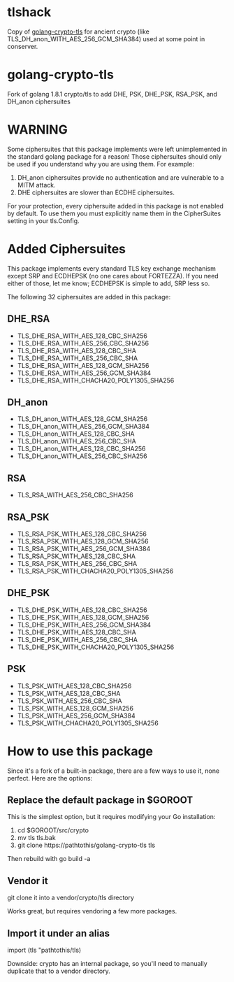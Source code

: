 # tlshack
Copy of [golang-crypto-tls](https://github.com/mordyovits/golang-crypto-tls) for ancient crypto (like TLS_DH_anon_WITH_AES_256_GCM_SHA384) used at some point in conserver.

# golang-crypto-tls
Fork of golang 1.8.1 crypto/tls to add DHE, PSK, DHE_PSK, RSA_PSK, and DH_anon ciphersuites

# WARNING
Some ciphersuites that this package implements were left unimplemented in the standard golang package for a reason!  Those ciphersuites should only be used if you understand why you are using them.  For example:

1. DH_anon ciphersuites provide no authentication and are vulnerable to a MITM attack.
2. DHE ciphersuites are slower than ECDHE ciphersuites.

For your protection, every ciphersuite added in this package is not enabled by default.  To use them you must explicitly name them in the CipherSuites setting in your tls.Config.

# Added Ciphersuites

This package implements every standard TLS key exchange mechanism except SRP and ECDHEPSK (no one cares about FORTEZZA).  If you need either of those, let me know; ECDHEPSK is simple to add, SRP less so.

The following 32 ciphersuites are added in this package:
## DHE_RSA
* TLS_DHE_RSA_WITH_AES_128_CBC_SHA256
* TLS_DHE_RSA_WITH_AES_256_CBC_SHA256
* TLS_DHE_RSA_WITH_AES_128_CBC_SHA
* TLS_DHE_RSA_WITH_AES_256_CBC_SHA
* TLS_DHE_RSA_WITH_AES_128_GCM_SHA256
* TLS_DHE_RSA_WITH_AES_256_GCM_SHA384
* TLS_DHE_RSA_WITH_CHACHA20_POLY1305_SHA256

## DH_anon
* TLS_DH_anon_WITH_AES_128_GCM_SHA256
* TLS_DH_anon_WITH_AES_256_GCM_SHA384
* TLS_DH_anon_WITH_AES_128_CBC_SHA
* TLS_DH_anon_WITH_AES_256_CBC_SHA
* TLS_DH_anon_WITH_AES_128_CBC_SHA256
* TLS_DH_anon_WITH_AES_256_CBC_SHA256

## RSA
* TLS_RSA_WITH_AES_256_CBC_SHA256

## RSA_PSK
* TLS_RSA_PSK_WITH_AES_128_CBC_SHA256
* TLS_RSA_PSK_WITH_AES_128_GCM_SHA256
* TLS_RSA_PSK_WITH_AES_256_GCM_SHA384
* TLS_RSA_PSK_WITH_AES_128_CBC_SHA
* TLS_RSA_PSK_WITH_AES_256_CBC_SHA
* TLS_RSA_PSK_WITH_CHACHA20_POLY1305_SHA256

## DHE_PSK
* TLS_DHE_PSK_WITH_AES_128_CBC_SHA256
* TLS_DHE_PSK_WITH_AES_128_GCM_SHA256
* TLS_DHE_PSK_WITH_AES_256_GCM_SHA384
* TLS_DHE_PSK_WITH_AES_128_CBC_SHA
* TLS_DHE_PSK_WITH_AES_256_CBC_SHA
* TLS_DHE_PSK_WITH_CHACHA20_POLY1305_SHA256

## PSK
* TLS_PSK_WITH_AES_128_CBC_SHA256
* TLS_PSK_WITH_AES_128_CBC_SHA
* TLS_PSK_WITH_AES_256_CBC_SHA
* TLS_PSK_WITH_AES_128_GCM_SHA256
* TLS_PSK_WITH_AES_256_GCM_SHA384
* TLS_PSK_WITH_CHACHA20_POLY1305_SHA256

# How to use this package
Since it's a fork of a built-in package, there are a few ways to use it, none perfect.  Here are the options:

## Replace the default package in $GOROOT
This is the simplest option, but it requires modifying your Go installation:

1. cd $GOROOT/src/crypto
2. mv tls tls.bak
3. git clone https://pathtothis/golang-crypto-tls tls

Then rebuild with go build -a

## Vendor it

git clone it into a vendor/crypto/tls directory

Works great, but requires vendoring a few more packages.

## Import it under an alias

import (tls "pathtothis/tls)

Downside: crypto has an internal package, so you'll need to manually duplicate that to a vendor directory.
